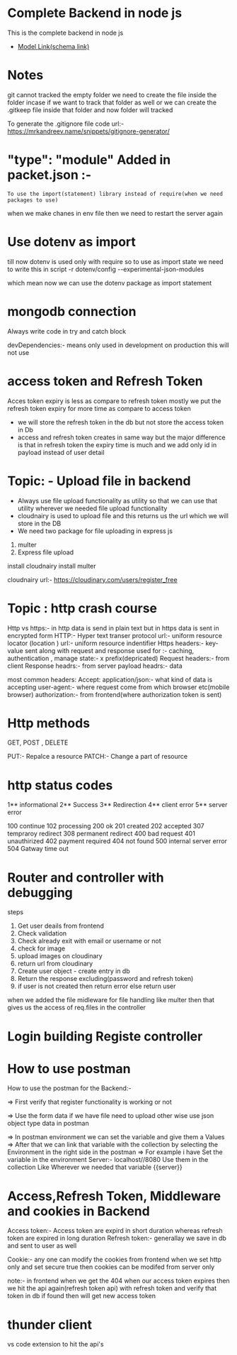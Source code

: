 # Complete Backend in node js

  This is the complete backend in node js

- [Model Link(schema link) ](
    https://app.eraser.io/workspace/YtPqZ1VogxGy1jzIDkzj
)

# Notes
 git cannot tracked the empty folder we need to create the file inside the folder incase if we want to track that folder as well or we can create the .gitkeep file inside that folder and now folder will tracked

 To generate the .gitignore file code
 url:- https://mrkandreev.name/snippets/gitignore-generator/

   # "type": "module" Added in packet.json :-
    To use the import(statement) library instead of require(when we need packages to use)
  
when we make chanes in env file then we need to restart the server again 
  
  # Use dotenv as import
  till now dotenv is used only with require so to use as import state we need to write
  this in script 
  -r dotenv/config --experimental-json-modules

  which mean now we can use the dotenv package as import statement

 


# mongodb connection

Always write code in try and catch block

devDependencies:- means only used in development on production this will not use


# access token and Refresh Token
Acces token expiry is less as compare to refresh token mostly we put the refresh token expiry for more time as compare to access token

  * we will store the refresh token in the db but not store the access token in Db
  * access and refresh token creates in same way but the major difference is that in refresh token the expiry time is much and we add only id in payload instead of user detail


# Topic: - Upload file in backend
  * Always use file upload functionality as utility so that we can use that utility wherever we needed file upload functionality
  * cloudnairy is used to upload file and this returns us the url which we will store in the DB
  * We need two package for file uploading in express js
  1. multer 
  2. Express file upload

install cloudnairy 
install multer

cloudnairy url:- 
https://cloudinary.com/users/register_free

# Topic : http crash course
  Http vs https:- in http data is send in plain text but in https data is sent in encrypted form
  HTTP:- Hyper text transer protocol
  url:- uniform resource locator (location )
  urI:- uniform resource indentifier 
  Https headers:- key-value sent along with request and response
  used for :- caching, authentication , manage state:- x prefix(depricated)
  Request headers:- from client
  Response headrs:- from server
  payload headrs:- data


most common headers:
Accept: application/json:- what kind of data is accepting
user-agent:- where request come from which browser etc(mobile browser)
authorization:- from frontend(where authorization token is sent)

# Http methods
GET, POST , DELETE

PUT:- Repalce a resource
PATCH:- Change a part of resource


# http status codes
  1**   informational
  2**   Success
  3**   Redirection
  4**   client error
  5**   server error


  100   continue 
  102   processing
  200   ok
  201   created
  202   accepted
  307   tempraroy redirect
  308   permanent redirect
  400   bad request
  401   unauthirized
  402   payment required
  404   not found
  500   internal server error
  504   Gatway time out

# Router and controller with debugging
steps
1. Get user deails from frontend
2. Check validation
3. Check already exit with email or username or not
4. check for image
5. upload images on cloudinary
6. return url from cloudinary
7. Create user object - create entry in db
8. Return the response excluding(password and refresh token)
9. if user is not created then return error else return user

when we added the file midleware for file handling like multer then 
that gives us the access of req.files in the controller 


# Login building Registe controller

# How to use postman
How to use the postman for the Backend:-

=>   First verify that register functionality is working or not

=> Use the form data if we have file need to upload other wise use json
 object type data in postman

=> In postman environment we can set the variable and give them a 
Values
=> After that we can link that variable with the collection by selecting the 
Environment in the right side in the postman
=>
For example i have 
Set the variable in the environment
 Server:- localhost//8080
Use them in the collection
Like
Wherever we needed that variable 
{{server}}


# Access,Refresh Token, Middleware and cookies in Backend
Access token:- Access token are expird in short duration whereas refresh token are expired in long duration
Refresh token:- generallay we save in db and sent to user as well

Cookie:- any one can modify the cookies from frontend when we set http only and set secure true then cookies can be modifed from server only

note:- in frontend when we get the 404 when our access token expires then we hit the api again(refresh token api) with refresh token and verify that token in db if found then will get new access token

# thunder client 
vs code extension to hit the api's
